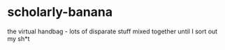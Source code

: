 # scholarly-banana
the virtual handbag - lots of disparate stuff mixed together until I sort out my sh*t

